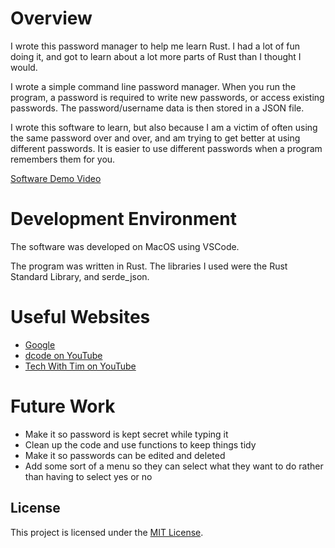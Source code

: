 # Overview

I wrote this password manager to help me learn Rust. I had a lot of fun doing it, and got to learn about a lot more parts of Rust than I thought I would.

I wrote a simple command line password manager. When you run the program, a password is required to write new passwords, or access existing passwords. The password/username data is then stored in a JSON file.

I wrote this software to learn, but also because I am a victim of often using the same password over and over, and am trying to get better at using different passwords. It is easier to use different passwords when a program remembers them for you.

[Software Demo Video](https://youtu.be/KXMF8vbdy7o)

# Development Environment

The software was developed on MacOS using VSCode.

The program was written in Rust. The libraries I used were the Rust Standard Library, and serde_json.

# Useful Websites

-   [Google](http://google.com)
-   [dcode on YouTube](https://www.youtube.com/@dcode-software)
-   [Tech With Tim on YouTube](https://www.youtube.com/@TechWithTim)

# Future Work

-   Make it so password is kept secret while typing it
-   Clean up the code and use functions to keep things tidy
-   Make it so passwords can be edited and deleted
-   Add some sort of a menu so they can select what they want to do rather than having to select yes or no

## License

This project is licensed under the [MIT License](LICENSE).
